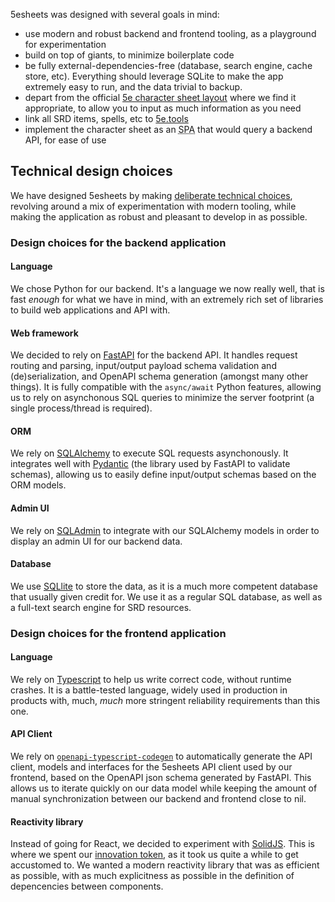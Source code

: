 5esheets was designed with several goals in mind:

- use modern and robust backend and frontend tooling, as a playground for experimentation
- build on top of giants, to minimize boilerplate code
- be fully external-dependencies-free (database, search engine, cache store, etc). Everything should leverage SQLite to make the app extremely easy to run, and the data trivial to backup.
- depart from the official [5e character sheet layout](https://media.wizards.com/2022/dnd/downloads/DnD_5E_CharacterSheet_FormFillable.pdf) where we find it appropriate, to allow you to input as much information as you need
- link all SRD items, spells, etc to [5e.tools](https://5e.tools)
- implement the character sheet as an <abbr title="Single Page App">SPA</abbr> that would query a backend API, for ease of use

## Technical design choices

We have designed 5esheets by making [deliberate technical choices](https://github.com/brouberol/5esheets/milestone/1), revolving around a mix of experimentation with modern tooling, while making the application as robust and pleasant to develop in as possible.

### Design choices for the backend application

#### Language

We chose Python for our backend. It's a language we now really well, that is fast _enough_ for what we have in mind, with an extremely rich set of libraries to build web applications and API with.

#### Web framework

We decided to rely on [FastAPI](https://fastapi.tiangolo.com/features) for the backend API. It handles request routing and parsing, input/output payload schema validation and (de)serialization, and OpenAPI schema generation (amongst many other things). It is fully compatible with the `async/await` Python features, allowing us to rely on asynchonous SQL queries to minimize the server footprint (a single process/thread is required).

#### ORM

We rely on [SQLAlchemy](https://docs.sqlalchemy.org) to execute SQL requests asynchonously. It integrates well with [Pydantic](https://docs.pydantic.dev/latest/) (the library used by FastAPI to validate schemas), allowing us to easily define input/output schemas based on the ORM models.

#### Admin UI

We rely on [SQLAdmin](https://aminalaee.dev/sqladmin/) to integrate with our SQLAlchemy models in order to display an admin UI for our backend data.

#### Database

We use [SQLlite](https://sqlite.org) to store the data, as it is a much more competent database that usually given credit for. We use it as a regular SQL database, as well as a full-text search engine for SRD resources.

### Design choices for the frontend application

#### Language

We rely on [Typescript](https://www.typescriptlang.org) to help us write correct code, without runtime crashes. It is a battle-tested language, widely used in production in products with, much, _much_ more stringent reliability requirements than this one.

#### API Client

We rely on [`openapi-typescript-codegen`](https://github.com/ferdikoomen/openapi-typescript-codegen) to automatically generate the API client, models and interfaces for the 5esheets API client used by our frontend, based on the OpenAPI json schema generated by FastAPI. This allows us to iterate quickly on our data model while keeping the amount of manual synchronization between our backend and frontend close to nil.

#### Reactivity library

Instead of going for React, we decided to experiment with [SolidJS](https://www.solidjs.com/). This is where we spent our [innovation token](https://matt-rickard.com/innovation-tokens), as it took us quite a while to get accustomed to. We wanted a modern reactivity library that was as efficient as possible, with as much explicitness as possible in the definition of depencencies between components.
